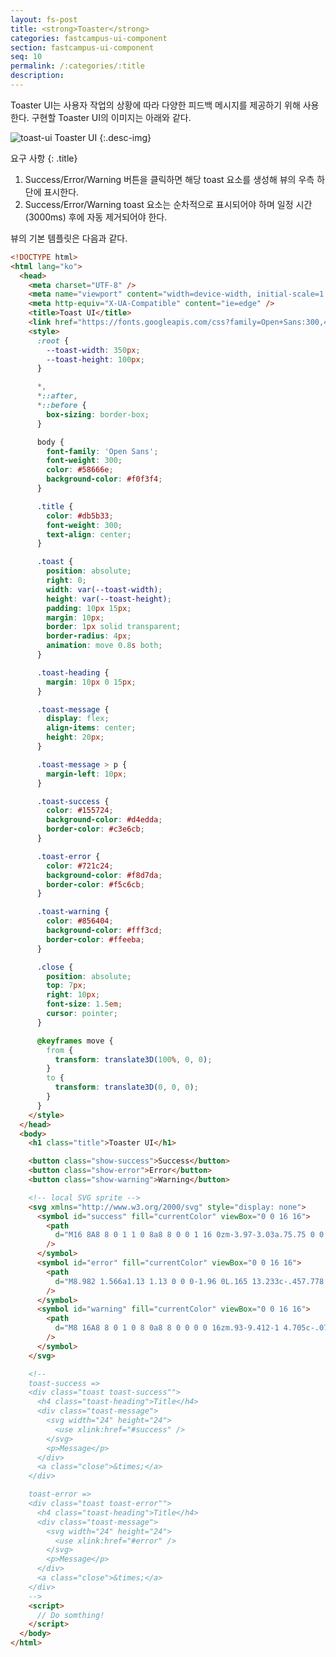 ```yaml
---
layout: fs-post
title: <strong>Toaster</strong>
categories: fastcampus-ui-component
section: fastcampus-ui-component
seq: 10
permalink: /:categories/:title
description:
---
```


Toaster UI는 사용자 작업의 상황에 따라 다양한 피드백 메시지를 제공하기 위해 사용한다. 구현할 Toaster UI의 이미지는 아래와 같다.

![toast-ui](/assets/fs-images/exercise/toast-ui.gif)
Toaster UI
{:.desc-img}


요구 사항
{: .title}

1. Success/Error/Warning 버튼을 클릭하면 해당 toast 요소를 생성해 뷰의 우측 하단에 표시한다.
2. Success/Error/Warning toast 요소는 순차적으로 표시되어야 하며 일정 시간(3000ms) 후에 자동 제거되어야 한다.

뷰의 기본 템플릿은 다음과 같다.

```html
<!DOCTYPE html>
<html lang="ko">
  <head>
    <meta charset="UTF-8" />
    <meta name="viewport" content="width=device-width, initial-scale=1.0" />
    <meta http-equiv="X-UA-Compatible" content="ie=edge" />
    <title>Toast UI</title>
    <link href="https://fonts.googleapis.com/css?family=Open+Sans:300,400" rel="stylesheet" />
    <style>
      :root {
        --toast-width: 350px;
        --toast-height: 100px;
      }

      *,
      *::after,
      *::before {
        box-sizing: border-box;
      }

      body {
        font-family: 'Open Sans';
        font-weight: 300;
        color: #58666e;
        background-color: #f0f3f4;
      }

      .title {
        color: #db5b33;
        font-weight: 300;
        text-align: center;
      }

      .toast {
        position: absolute;
        right: 0;
        width: var(--toast-width);
        height: var(--toast-height);
        padding: 10px 15px;
        margin: 10px;
        border: 1px solid transparent;
        border-radius: 4px;
        animation: move 0.8s both;
      }

      .toast-heading {
        margin: 10px 0 15px;
      }

      .toast-message {
        display: flex;
        align-items: center;
        height: 20px;
      }

      .toast-message > p {
        margin-left: 10px;
      }

      .toast-success {
        color: #155724;
        background-color: #d4edda;
        border-color: #c3e6cb;
      }

      .toast-error {
        color: #721c24;
        background-color: #f8d7da;
        border-color: #f5c6cb;
      }

      .toast-warning {
        color: #856404;
        background-color: #fff3cd;
        border-color: #ffeeba;
      }

      .close {
        position: absolute;
        top: 7px;
        right: 10px;
        font-size: 1.5em;
        cursor: pointer;
      }

      @keyframes move {
        from {
          transform: translate3D(100%, 0, 0);
        }
        to {
          transform: translate3D(0, 0, 0);
        }
      }
    </style>
  </head>
  <body>
    <h1 class="title">Toaster UI</h1>

    <button class="show-success">Success</button>
    <button class="show-error">Error</button>
    <button class="show-warning">Warning</button>

    <!-- local SVG sprite -->
    <svg xmlns="http://www.w3.org/2000/svg" style="display: none">
      <symbol id="success" fill="currentColor" viewBox="0 0 16 16">
        <path
          d="M16 8A8 8 0 1 1 0 8a8 8 0 0 1 16 0zm-3.97-3.03a.75.75 0 0 0-1.08.022L7.477 9.417 5.384 7.323a.75.75 0 0 0-1.06 1.06L6.97 11.03a.75.75 0 0 0 1.079-.02l3.992-4.99a.75.75 0 0 0-.01-1.05z"
        />
      </symbol>
      <symbol id="error" fill="currentColor" viewBox="0 0 16 16">
        <path
          d="M8.982 1.566a1.13 1.13 0 0 0-1.96 0L.165 13.233c-.457.778.091 1.767.98 1.767h13.713c.889 0 1.438-.99.98-1.767L8.982 1.566zM8 5c.535 0 .954.462.9.995l-.35 3.507a.552.552 0 0 1-1.1 0L7.1 5.995A.905.905 0 0 1 8 5zm.002 6a1 1 0 1 1 0 2 1 1 0 0 1 0-2z"
        />
      </symbol>
      <symbol id="warning" fill="currentColor" viewBox="0 0 16 16">
        <path
          d="M8 16A8 8 0 1 0 8 0a8 8 0 0 0 0 16zm.93-9.412-1 4.705c-.07.34.029.533.304.533.194 0 .487-.07.686-.246l-.088.416c-.287.346-.92.598-1.465.598-.703 0-1.002-.422-.808-1.319l.738-3.468c.064-.293.006-.399-.287-.47l-.451-.081.082-.381 2.29-.287zM8 5.5a1 1 0 1 1 0-2 1 1 0 0 1 0 2z"
        />
      </symbol>
    </svg>

    <!--
    toast-success =>
    <div class="toast toast-success"">
      <h4 class="toast-heading">Title</h4>
      <div class="toast-message">
        <svg width="24" height="24">
          <use xlink:href="#success" />
        </svg>
        <p>Message</p>
      </div>
      <a class="close">&times;</a>
    </div>

    toast-error =>
    <div class="toast toast-error"">
      <h4 class="toast-heading">Title</h4>
      <div class="toast-message">
        <svg width="24" height="24">
          <use xlink:href="#error" />
        </svg>
        <p>Message</p>
      </div>
      <a class="close">&times;</a>
    </div>
    -->
    <script>
      // Do somthing!
    </script>
  </body>
</html>
```

<!-- # 2. Angular version -->

<!--
<iframe src="https://stackblitz.com/edit/angular-toast-service-exam?ctl=1&embed=1&hideNavigation=1&file=src/app/app.component.ts" frameborder="0" width="100%" height="700"></iframe>

<iframe src="https://stackblitz.com/edit/angular-toast-observable-service?ctl=1&embed=1&hideNavigation=1&file=src/app/app.component.ts" frameborder="0" width="100%" height="700"></iframe>
-->

